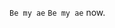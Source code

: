 `Be my ae` `Be my ae` now.

<!---
JianerCong/JianerCong is a ✨ special ✨ repository because its `README.md` (this file) appears on your GitHub profile.
You can click the Preview link to take a look at your changes.
--->
